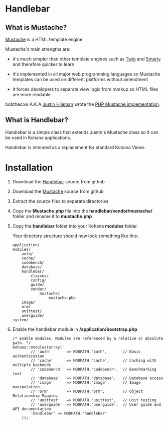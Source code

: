 # Handlebar


## What is Mustache?

[Mustache][1] is a HTML template engine

Mustache's main strengths are:

- it's much simpler than other template engines such as [Twig][2] and [Smarty][3] and therefore quicker to learn

- it's implemented in all major web programming languages so Mustache templates can be used on different platforms without amendment

- it forces developers to separate view logic from markup so HTML files are more readable

bobthecow A.K.A [Justin Hileman][4] wrote the [PHP Mustache implementation][5].


## What is Handlebar?

Handlebar is a simple class that extends Justin's Mustache class so it can be used in Kohana applications.  

Handlebar is intended as a replacement for standard Kohana Views.


# Installation

1.  Download the [Handlebar][6] source from github

2.  Download the [Mustache][5] source from github

3.  Extract the source files to separate directories

4.  Copy the **Mustache.php** file into the **handlebar/vendor/mustache/** folder and rename it to **mustache.php**

5.  Copy the **handlebar** folder into your Kohana **modules** folder.  

    Your directory structure should now look something like this:  

    ~~~
    application/
    modules/
        auth/
        cache/
        codebench/
        database/
        handlebar/
            classes/
            config/
            guide/
            vendor/
                mustache/
                    mustache.php
        image/
        orm/
        unittest/
        userguide/
    system/
    ~~~

6.  Enable the handlebar module in **/application/bootstrap.php**

    ~~~
    /* Enable modules. Modules are referenced by a relative or absolute path. */
    Kohana::modules(array(
            // 'auth'       => MODPATH.'auth',       // Basic authentication
            // 'cache'      => MODPATH.'cache',      // Caching with multiple backends
            // 'codebench'  => MODPATH.'codebench',  // Benchmarking tool
            // 'database'   => MODPATH.'database',   // Database access
            // 'image'      => MODPATH.'image',      // Image manipulation
            // 'orm'        => MODPATH.'orm',        // Object Relationship Mapping
            // 'unittest'   => MODPATH.'unittest',   // Unit testing
            // 'userguide'  => MODPATH.'userguide',  // User guide and API documentation
            'handlebar' => MODPATH.'handlebar'
        ));
    ~~~


[1]: http://mustache.github.com/
[2]: http://www.twig-project.org/
[3]: http://www.smarty.net/
[4]: http://justinhileman.com
[5]: https://github.com/bobthecow/mustache.php
[6]: https://github.com/malkintower/handlebar